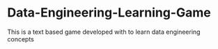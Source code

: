 # Data-Engineering-Learning-Game
This is a text based game developed with to learn data engineering concepts 
